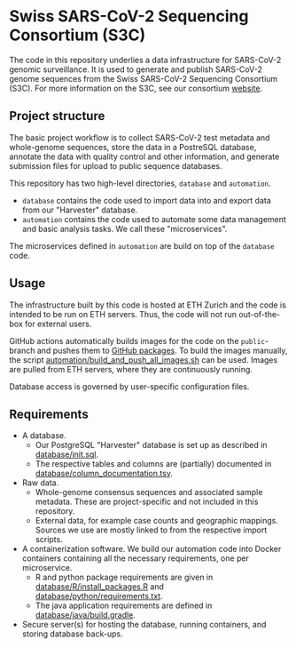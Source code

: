 # Swiss SARS-CoV-2 Sequencing Consortium (S3C)

The code in this repository underlies a data infrastructure for SARS-CoV-2 genomic surveillance. 
It is used to generate and publish SARS-CoV-2 genome sequences from the Swiss SARS-CoV-2 Sequencing Consortium (S3C).
For more information on the S3C, see our consortium [website](https://bsse.ethz.ch/cevo/research/sars-cov-2/swiss-sars-cov-2-sequencing-consortium.html).

## Project structure
The basic project workflow is to collect SARS-CoV-2 test metadata and whole-genome sequences, store the data in a PostreSQL database, annotate the data with quality control and other information, and generate submission files for upload to public sequence databases.

This repository has two high-level directories, `database` and `automation`.  
* `database` contains the code used to import data into and export data from our "Harvester" database.  
* `automation` contains the code used to automate some data management and basic analysis tasks. We call these "microservices".

The microservices defined in `automation` are build on top of the `database` code.

## Usage
The infrastructure built by this code is hosted at ETH Zurich and the code is intended to be run on ETH servers.
Thus, the code will not run out-of-the-box for external users.  

GitHub actions automatically builds images for the code on the `public`-branch and pushes them to [GitHub packages](https://github.com/cevo-public/harvester-database-and-automation/pkgs/container/harvester). To build the images manually, the script [automation/build_and_push_all_images.sh](./automation/build_and_push_all_images.sh) can be used. Images are pulled from ETH servers, where they are continuously running.

Database access is governed by user-specific configuration files.

[comment]: <> (Each user maintains their own configuration file for database access.)

## Requirements
* A database. 
  * Our PostgreSQL "Harvester" database is set up as described in [database/init.sql](./database/init.sql). 
  * The respective tables and columns are (partially) documented in [database/column_documentation.tsv](./database/column_documentation.tsv).
* Raw data.
  * Whole-genome consensus sequences and associated sample metadata. These are project-specific and not included in this repository.
  * External data, for example case counts and geographic mappings. Sources we use are mostly linked to from the respective import scripts.
* A containerization software. We build our automation code into Docker containers containing all the necessary requirements, one per microservice.
  * R and python package requirements are given in [database/R/install_packages.R](./database/R/install_packages.R) and [database/python/requirements.txt](./database/python/requirements.txt).
  * The java application requirements are defined in [database/java/build.gradle](./database/java/build.gradle).
* Secure server(s) for hosting the database, running containers, and storing database back-ups.
